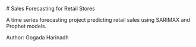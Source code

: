 \# Sales Forecasting for Retail Stores



A time series forecasting project predicting retail sales using SARIMAX and Prophet models.



Author: Gogada Harinadh



